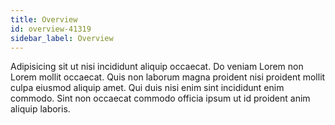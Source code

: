 ```yaml
---
title: Overview
id: overview-41319
sidebar_label: Overview
---
```


Adipisicing sit ut nisi incididunt aliquip occaecat. Do veniam Lorem non Lorem mollit occaecat. Quis non laborum magna proident nisi proident mollit culpa eiusmod aliquip amet. Qui duis nisi enim sint incididunt enim commodo. Sint non occaecat commodo officia ipsum ut id proident anim aliquip laboris.

